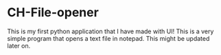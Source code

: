# CH-File-opener
This is my first python application that I have made with UI! This is a very simple program that opens a text file in notepad. This might be updated later on.
